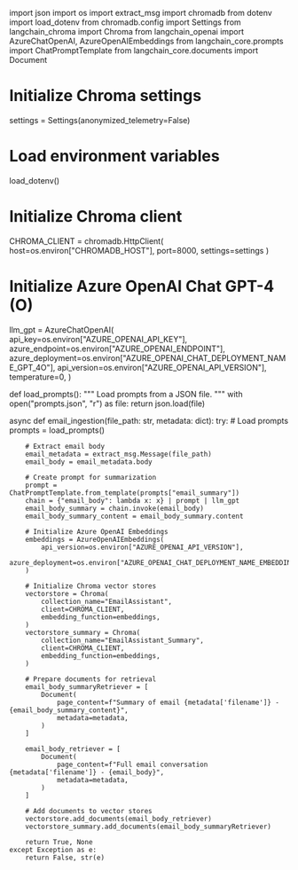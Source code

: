 import json
import os
import extract_msg
import chromadb
from dotenv import load_dotenv
from chromadb.config import Settings
from langchain_chroma import Chroma
from langchain_openai import AzureChatOpenAI, AzureOpenAIEmbeddings
from langchain_core.prompts import ChatPromptTemplate
from langchain_core.documents import Document

# Initialize Chroma settings
settings = Settings(anonymized_telemetry=False)

# Load environment variables
load_dotenv()

# Initialize Chroma client
CHROMA_CLIENT = chromadb.HttpClient(
    host=os.environ["CHROMADB_HOST"], port=8000, settings=settings
)

# Initialize Azure OpenAI Chat GPT-4 (O)
llm_gpt = AzureChatOpenAI(
    api_key=os.environ["AZURE_OPENAI_API_KEY"],
    azure_endpoint=os.environ["AZURE_OPENAI_ENDPOINT"],
    azure_deployment=os.environ["AZURE_OPENAI_CHAT_DEPLOYMENT_NAME_GPT_4O"],
    api_version=os.environ["AZURE_OPENAI_API_VERSION"],
    temperature=0,
)

def load_prompts():
    """
    Load prompts from a JSON file.
    """
    with open("prompts.json", "r") as file:
        return json.load(file)

async def email_ingestion(file_path: str, metadata: dict):
    try:
        # Load prompts
        prompts = load_prompts()

        # Extract email body
        email_metadata = extract_msg.Message(file_path)
        email_body = email_metadata.body

        # Create prompt for summarization
        prompt = ChatPromptTemplate.from_template(prompts["email_summary"])
        chain = {"email_body": lambda x: x} | prompt | llm_gpt
        email_body_summary = chain.invoke(email_body)
        email_body_summary_content = email_body_summary.content

        # Initialize Azure OpenAI Embeddings
        embeddings = AzureOpenAIEmbeddings(
            api_version=os.environ["AZURE_OPENAI_API_VERSION"],
            azure_deployment=os.environ["AZURE_OPENAI_CHAT_DEPLOYMENT_NAME_EMBEDDING"],
        )

        # Initialize Chroma vector stores
        vectorstore = Chroma(
            collection_name="EmailAssistant",
            client=CHROMA_CLIENT,
            embedding_function=embeddings,
        )
        vectorstore_summary = Chroma(
            collection_name="EmailAssistant_Summary",
            client=CHROMA_CLIENT,
            embedding_function=embeddings,
        )

        # Prepare documents for retrieval
        email_body_summaryRetriever = [
            Document(
                page_content=f"Summary of email {metadata['filename']} - {email_body_summary_content}",
                metadata=metadata,
            )
        ]

        email_body_retriever = [
            Document(
                page_content=f"Full email conversation {metadata['filename']} - {email_body}",
                metadata=metadata,
            )
        ]

        # Add documents to vector stores
        vectorstore.add_documents(email_body_retriever)
        vectorstore_summary.add_documents(email_body_summaryRetriever)

        return True, None
    except Exception as e:
        return False, str(e)
